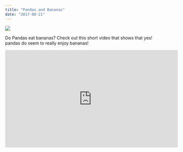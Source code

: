 ```yaml
---
title: "Pandas and Bananas"
date: "2017-08-21"
---
```


<img src="./images/icon.png"/>


Do Pandas eat bananas? Check out this short video that shows that yes! pandas do seem to really enjoy bananas!

<iframe width="560" height="315" src="https://www.youtube.com/embed/4SZl1r2O_bY" frameborder="0" allowfullscreen></iframe>